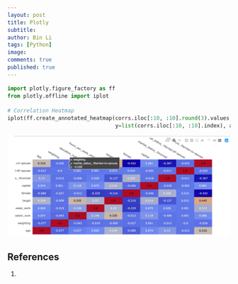 ```yaml
---
layout: post
title: Plotly
subtitle:
author: Bin Li
tags: [Python]
image: 
comments: true
published: true
---
```


```python
import plotly.figure_factory as ff
from plotly.offline import iplot

# Correlation Heatmap
iplot(ff.create_annotated_heatmap(corrs.iloc[:10, :10].round(3).values, x=list(corrs.iloc[:10, :10].columns), 
                                  y=list(corrs.iloc[:10, :10].index), annotation_text=corrs.iloc[:10, :10].round(3).values))
```

![-w1538](/img/media/15592021533878.jpg)

## References
1. 